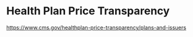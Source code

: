 # Health Plan Price Transparency

https://www.cms.gov/healthplan-price-transparency/plans-and-issuers